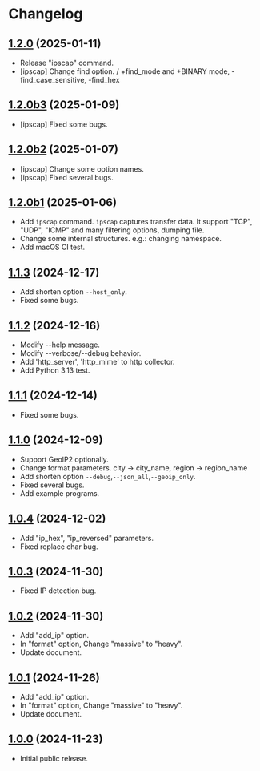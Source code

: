 # Changelog

## [1.2.0](https://github.com/deer-hunt/ipsurv/releases/tag/v1.2.0) (2025-01-11)

- Release "ipscap" command.
- [ipscap] Change find option. / +find_mode and +BINARY mode, -find_case_sensitive, -find_hex

## [1.2.0b3](https://github.com/deer-hunt/ipsurv/releases/tag/v1.2.0b3) (2025-01-09)

- [ipscap] Fixed some bugs.

## [1.2.0b2](https://github.com/deer-hunt/ipsurv/releases/tag/v1.2.0b2) (2025-01-07)

- [ipscap] Change some option names.
- [ipscap] Fixed several bugs.

## [1.2.0b1](https://github.com/deer-hunt/ipsurv/releases/tag/v1.2.0b1) (2025-01-06)

- Add `ipscap` command. `ipscap` captures transfer data. It support "TCP", "UDP", "ICMP" and many filtering options, dumping file.
- Change some internal structures. e.g.: changing namespace.
- Add macOS CI test. 

## [1.1.3](https://github.com/deer-hunt/ipsurv/releases/tag/v1.1.3) (2024-12-17)

- Add shorten option ```--host_only```.
- Fixed some bugs.

## [1.1.2](https://github.com/deer-hunt/ipsurv/releases/tag/v1.1.2) (2024-12-16)

- Modify --help message.
- Modify --verbose/--debug behavior.
- Add 'http_server', 'http_mime' to http collector.
- Add Python 3.13 test.

## [1.1.1](https://github.com/deer-hunt/ipsurv/releases/tag/v1.1.1) (2024-12-14)

- Fixed some bugs.

## [1.1.0](https://github.com/deer-hunt/ipsurv/releases/tag/v1.1.0) (2024-12-09)

- Support GeoIP2 optionally.
- Change format parameters. city -> city_name, region -> region_name
- Add shorten option ```--debug```,```--json_all```,```--geoip_only```.
- Fixed several bugs.
- Add example programs.

## [1.0.4](https://github.com/deer-hunt/ipsurv/releases/tag/v1.0.4) (2024-12-02)

- Add "ip_hex", "ip_reversed" parameters.
- Fixed replace char bug.

## [1.0.3](https://github.com/deer-hunt/ipsurv/releases/tag/v1.0.3) (2024-11-30)

- Fixed IP detection bug.

## [1.0.2](https://github.com/deer-hunt/ipsurv/releases/tag/v1.0.2) (2024-11-30)

- Add "add_ip" option.
- In "format" option, Change "massive" to "heavy".
- Update document.

## [1.0.1](https://github.com/deer-hunt/ipsurv/releases/tag/v1.0.1) (2024-11-26)

- Add "add_ip" option.
- In "format" option, Change "massive" to "heavy".
- Update document.

## [1.0.0](https://github.com/deer-hunt/ipsurv/releases/tag/v1.0.0) (2024-11-23)

- Initial public release.
